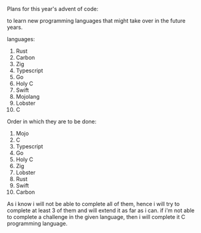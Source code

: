 Plans for this year's advent of code:

to learn new programming languages that might take over in the future years.

languages:
1. Rust
2. Carbon
3. Zig
4. Typescript
5. Go
6. Holy C
7. Swift
8. Mojolang
9. Lobster
10. C

Order in which they are to be done:

1. Mojo
2. C
3. Typescript
4. Go
5. Holy C
6. Zig
7. Lobster
8. Rust
9. Swift
10. Carbon

As i know i will not be able to complete all of them, hence i will try to complete at least 3 of them and will extend it as far as i can. if i'm not able to complete a challenge in the given language, then i will complete it C programming language.
